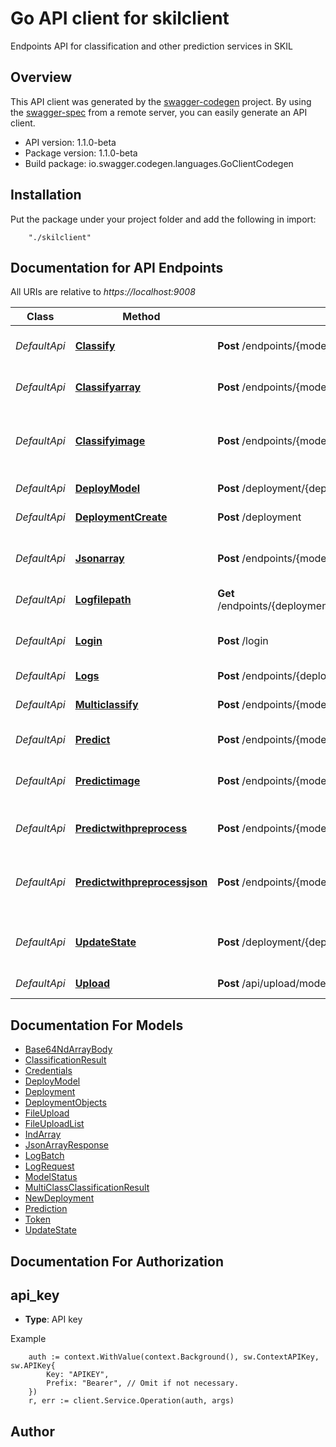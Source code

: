 # Go API client for skilclient

Endpoints API for classification and other prediction services in SKIL

## Overview
This API client was generated by the [swagger-codegen](https://github.com/swagger-api/swagger-codegen) project.  By using the [swagger-spec](https://github.com/swagger-api/swagger-spec) from a remote server, you can easily generate an API client.

- API version: 1.1.0-beta
- Package version: 1.1.0-beta
- Build package: io.swagger.codegen.languages.GoClientCodegen

## Installation
Put the package under your project folder and add the following in import:
```
    "./skilclient"
```

## Documentation for API Endpoints

All URIs are relative to *https://localhost:9008*

Class | Method | HTTP request | Description
------------ | ------------- | ------------- | -------------
*DefaultApi* | [**Classify**](docs/DefaultApi.md#classify) | **Post** /endpoints/{modelURI}/classify | Use the deployed model to classify the input
*DefaultApi* | [**Classifyarray**](docs/DefaultApi.md#classifyarray) | **Post** /endpoints/{modelURI}/classifyarray | Same as /classify but returns the output as Base64NDArrayBody
*DefaultApi* | [**Classifyimage**](docs/DefaultApi.md#classifyimage) | **Post** /endpoints/{modelURI}/classifyimage | Use the deployed model to classify the input, using input image file from multipart form data.
*DefaultApi* | [**DeployModel**](docs/DefaultApi.md#deploymodel) | **Post** /deployment/{deploymentId}/model | Deploy a model in a deployment group.
*DefaultApi* | [**DeploymentCreate**](docs/DefaultApi.md#deploymentcreate) | **Post** /deployment | Create a new deployment group.
*DefaultApi* | [**Jsonarray**](docs/DefaultApi.md#jsonarray) | **Post** /endpoints/{modelURI}/jsonarray | Run inference on the input and returns it as a JsonArrayResponse
*DefaultApi* | [**Logfilepath**](docs/DefaultApi.md#logfilepath) | **Get** /endpoints/{deploymentName}/model/{modelName}/logfilepath | Get logs file path
*DefaultApi* | [**Login**](docs/DefaultApi.md#login) | **Post** /login | Post JSON credentials and obtain a JWT authorization token.
*DefaultApi* | [**Logs**](docs/DefaultApi.md#logs) | **Post** /endpoints/{deploymentName}/model/{modelName}/logs | Get logs
*DefaultApi* | [**Multiclassify**](docs/DefaultApi.md#multiclassify) | **Post** /endpoints/{modelURI}/multiclassify | Represents all of the labels for a given classification
*DefaultApi* | [**Predict**](docs/DefaultApi.md#predict) | **Post** /endpoints/{modelURI}/predict | Run inference on the input array.
*DefaultApi* | [**Predictimage**](docs/DefaultApi.md#predictimage) | **Post** /endpoints/{modelURI}/predictimage | Run inference on the input array, using input image file from multipart form data.
*DefaultApi* | [**Predictwithpreprocess**](docs/DefaultApi.md#predictwithpreprocess) | **Post** /endpoints/{modelURI}/predictwithpreprocess | Preprocesses the input and run inference on it
*DefaultApi* | [**Predictwithpreprocessjson**](docs/DefaultApi.md#predictwithpreprocessjson) | **Post** /endpoints/{modelURI}/predictwithpreprocessjson | Preprocesses the input and run inference on it and returns it as a JsonArrayResponse
*DefaultApi* | [**UpdateState**](docs/DefaultApi.md#updatestate) | **Post** /deployment/{deploymentId}/model/{modelId}/state | Change the state of model to \&quot;start\&quot; or \&quot;stop\&quot;
*DefaultApi* | [**Upload**](docs/DefaultApi.md#upload) | **Post** /api/upload/model | Upload a model file to SKIL for import.


## Documentation For Models

 - [Base64NdArrayBody](docs/Base64NdArrayBody.md)
 - [ClassificationResult](docs/ClassificationResult.md)
 - [Credentials](docs/Credentials.md)
 - [DeployModel](docs/DeployModel.md)
 - [Deployment](docs/Deployment.md)
 - [DeploymentObjects](docs/DeploymentObjects.md)
 - [FileUpload](docs/FileUpload.md)
 - [FileUploadList](docs/FileUploadList.md)
 - [IndArray](docs/IndArray.md)
 - [JsonArrayResponse](docs/JsonArrayResponse.md)
 - [LogBatch](docs/LogBatch.md)
 - [LogRequest](docs/LogRequest.md)
 - [ModelStatus](docs/ModelStatus.md)
 - [MultiClassClassificationResult](docs/MultiClassClassificationResult.md)
 - [NewDeployment](docs/NewDeployment.md)
 - [Prediction](docs/Prediction.md)
 - [Token](docs/Token.md)
 - [UpdateState](docs/UpdateState.md)


## Documentation For Authorization

## api_key
- **Type**: API key 

Example
```
	auth := context.WithValue(context.Background(), sw.ContextAPIKey, sw.APIKey{
		Key: "APIKEY",
		Prefix: "Bearer", // Omit if not necessary.
	})
    r, err := client.Service.Operation(auth, args)
```

## Author



